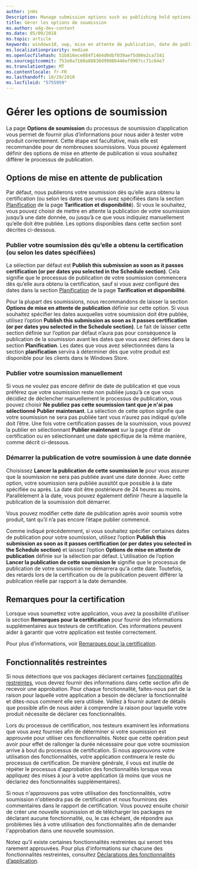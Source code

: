 ```yaml
---
author: jnHs
Description: Manage submission options such as publishing hold options, notes for certification, and more.
title: Gérer les options de soumission
ms.author: wdg-dev-content
ms.date: 05/09/2018
ms.topic: article
keywords: windows10, uwp, mise en attente de publication, date de publication, envoi de la soumission à publier, approbation de fonctionnalité restreinte
ms.localizationpriority: medium
ms.openlocfilehash: 51b816ece884f1464d0dbf039aef5d80e2ca7341
ms.sourcegitcommit: 753e0a7160a88830d9908b446ef0907cc71c64e7
ms.translationtype: MT
ms.contentlocale: fr-FR
ms.lasthandoff: 10/29/2018
ms.locfileid: "5755959"
---
```

# <a name="manage-submission-options"></a>Gérer les options de soumission

La page **Options de soumission** du processus de soumission d’application vous permet de fournir plus d’informations pour nous aider à tester votre produit correctement. Cette étape est facultative, mais elle est recommandée pour de nombreuses soumissions. Vous pouvez également définir des options de mise en attente de publication si vous souhaitez différer le processus de publication.


## <a name="publishing-hold-options"></a>Options de mise en attente de publication

Par défaut, nous publierons votre soumission dès qu’elle aura obtenu la certification (ou selon les dates que vous avez spécifiées dans la section [Planification](configure-precise-release-scheduling.md) de la page **Tarification et disponibilité**). Si vous le souhaitez, vous pouvez choisir de mettre en attente la publication de votre soumission jusqu’à une date donnée, ou jusqu’à ce que vous indiquiez manuellement qu’elle doit être publiée. Les options disponibles dans cette section sont décrites ci-dessous. 


### <a name="publish-your-submission-as-soon-as-it-passes-certification-or-per-dates-you-specify"></a>Publier votre soumission dès qu’elle a obtenu la certification (ou selon les dates spécifiées)

La sélection par défaut est **Publish this submission as soon as it passes certification (or per dates you selected in the Schedule section)**. Cela signifie que le processus de publication de votre soumission commencera dès qu’elle aura obtenu la certification, sauf si vous avez configuré des dates dans la section [Planification](configure-precise-release-scheduling.md) de la page **Tarification et disponibilité**.   

Pour la plupart des soumissions, nous recommandons de laisser la section **Options de mise en attente de publication** définie sur cette option. Si vous souhaitez spécifier les dates auxquelles votre soumission doit être publiée, utilisez l’option **Publish this submission as soon as it passes certification (or per dates you selected in the Schedule section)**. Le fait de laisser cette section définie sur l’option par défaut n’aura pas pour conséquence la publication de la soumission avant les dates que vous avez définies dans la section **Planification**. Les dates que vous avez sélectionnées dans la section **planification** servira à déterminer dès que votre produit est disponible pour les clients dans le Windows Store.


### <a name="publish-your-submission-manually"></a>Publier votre soumission manuellement

Si vous ne voulez pas encore définir de date de publication et que vous préférez que votre soumission reste non publiée jusqu’à ce que vous décidiez de déclencher manuellement le processus de publication, vous pouvez choisir **Ne publiez pas cette soumission tant que je n'ai pas sélectionné Publier maintenant**. La sélection de cette option signifie que votre soumission ne sera pas publiée tant vous n’aurez pas indiqué qu’elle doit l’être. Une fois votre certification passes de la soumission, vous pouvez la publier en sélectionnant **Publier maintenant** sur la page d’état de certification ou en sélectionnant une date spécifique de la même manière, comme décrit ci-dessous.


### <a name="start-publishing-your-submission-on-a-certain-date"></a>Démarrer la publication de votre soumission à une date donnée

Choisissez **Lancer la publication de cette soumission le** pour vous assurer que la soumission ne sera pas publiée avant une date donnée. Avec cette option, votre soumission sera publiée aussitôt que possible à la date spécifiée ou après. La date doit être postérieure de 24 heures au moins. Parallèlement à la date, vous pouvez également définir l’heure à laquelle la publication de la soumission doit démarrer. 

Vous pouvez modifier cette date de publication après avoir soumis votre produit, tant qu’il n’a pas encore l’étape publier commencé. 
 
Comme indiqué précédemment, si vous souhaitez spécifier certaines dates de publication pour votre soumission, utilisez l’option **Publish this submission as soon as it passes certification (or per dates you selected in the Schedule section)** et laissez l’option **Options de mise en attente de publication** définie sur la sélection par défaut. L’utilisation de l’option **Lancer la publication de cette soumission le** signifie que le processus de publication de votre soumission ne démarrera qu'à cette date. Toutefois, des retards lors de la certification ou de la publication peuvent différer la publication réelle par rapport à la date demandée. 


## <a name="notes-for-certification"></a>Remarques pour la certification

Lorsque vous soumettez votre application, vous avez la possibilité d’utiliser la section **Remarques pour la certification** pour fournir des informations supplémentaires aux testeurs de certification. Ces informations peuvent aider à garantir que votre application est testée correctement. 

Pour plus d’informations, voir [Remarques pour la certification](notes-for-certification.md).


## <a name="restricted-capabilities"></a>Fonctionnalités restreintes

Si nous détections que vos packages déclarent certaines [fonctionnalités restreintes](../packaging/app-capability-declarations.md#restricted-capabilities), vous devrez fournir des informations dans cette section afin de recevoir une approbation. Pour chaque fonctionnalité, faites-nous part de la raison pour laquelle votre application a besoin de déclarer la fonctionnalité et dites-nous comment elle sera utilisée. Veillez à fournir autant de détails que possible afin de nous aider à comprendre la raison pour laquelle votre produit nécessite de déclarer ces fonctionnalités. 

Lors du processus de certification, nos testeurs examinent les informations que vous avez fournies afin de déterminer si votre soumission est approuvée pour utiliser ces fonctionnalités. Notez que cette opération peut avoir pour effet de rallonger la durée nécessaire pour que votre soumission arrive à bout du processus de certification. Si nous approuvons votre utilisation des fonctionnalités, votre application continuera le reste du processus de certification. De manière générale, il vous est inutile de répéter le processus d'approbation des fonctionnalités lorsque vous appliquez des mises à jour à votre application (à moins que vous ne déclariez des fonctionnalités supplémentaires). 

Si nous n'approuvons pas votre utilisation des fonctionnalités, votre soumission n'obtiendra pas de certification et nous fournirons des commentaires dans le rapport de certification. Vous pouvez ensuite choisir de créer une nouvelle soumission et de télécharger les packages ne déclarant aucune fonctionnalité, ou, le cas échéant, de répondre aux problèmes liés à votre utilisation des fonctionnalités afin de demander l'approbation dans une nouvelle soumission.

Notez qu’il existe certaines fonctionnalités restreintes qui seront très rarement approuvées. Pour plus d'informations sur chacune des fonctionnalités restreintes, consultez [Déclarations des fonctionnalités d’application](../packaging/app-capability-declarations.md#restricted-capabilities).

